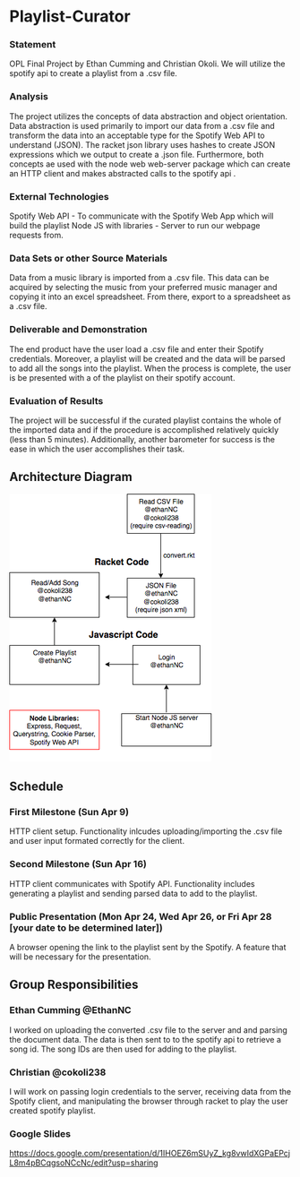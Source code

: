 # Playlist-Curator

### Statement
OPL Final Project by Ethan Cumming and Christian Okoli. We will utilize the spotify api to create a playlist from a .csv file.

### Analysis
The project utilizes the concepts of data abstraction and object orientation. Data abstraction is used primarily to import our data from a .csv file and transform the data into an acceptable type for the Spotify Web API to understand (JSON). The racket json library uses hashes to create JSON expressions which we output to create a .json file.  Furthermore, both concepts ae used with the node web web-server package which can create an HTTP client and makes abstracted calls to the spotify api . 

### External Technologies 
Spotify Web API - To communicate with the Spotify Web App which will build the playlist
Node JS with libraries - Server to run our webpage requests from.

### Data Sets or other Source Materials
Data from a music library is imported from a .csv file. This data can be acquired by selecting the music from your preferred music manager and copying it into an excel spreadsheet. From there, export to a spreadsheet as a .csv file.

### Deliverable and Demonstration
The end product have the user load a .csv file and enter their Spotify credentials. Moreover, a playlist will be created and the data will be parsed to add all the songs into the playlist. When the process is complete, the user is be presented with a of the playlist on their spotify account. 

### Evaluation of Results
The project will be successful if the curated playlist contains the whole of the imported data and if the procedure is accomplished relatively quickly (less than 5 minutes). Additionally, another barometer for success is the ease in which the user accomplishes their task.  

## Architecture Diagram
![GitHub Image](diagram1(1).png?raw=true "Diagram")

## Schedule
### First Milestone (Sun Apr 9)
HTTP client setup. Functionality inlcudes uploading/importing the .csv file and user input formated correctly for the client.

### Second Milestone (Sun Apr 16)
HTTP client communicates with Spotify API. Functionality includes generating a playlist and sending parsed data to add to the playlist.

### Public Presentation (Mon Apr 24, Wed Apr 26, or Fri Apr 28 [your date to be determined later])
A browser opening the link to the playlist sent by the Spotify. A feature that will be necessary for the presentation.

## Group Responsibilities

### Ethan Cumming @EthanNC
I worked on uploading the converted .csv file to the server and and parsing the document data. The data is then sent to to the spotify api to retrieve a song id. The song IDs are then used for adding to the playlist.

### Christian @cokoli238
I will work on passing login credentials to the server, receiving data from the Spotify client, and manipulating  the browser through racket to play the user created spotify playlist. 

### Google Slides
https://docs.google.com/presentation/d/1IHOEZ6mSUyZ_kg8vwIdXGPaEPcjL8m4pBCqgsoNCcNc/edit?usp=sharing
